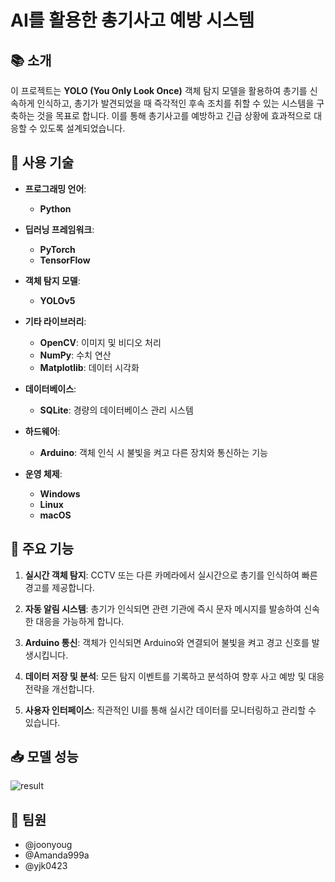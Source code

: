 # AI를 활용한 총기사고 예방 시스템

## 📚 소개

이 프로젝트는 **YOLO (You Only Look Once)** 객체 탐지 모델을 활용하여 총기를 신속하게 인식하고, 총기가 발견되었을 때 즉각적인 후속 조치를 취할 수 있는 시스템을 구축하는 것을 목표로 합니다. 이를 통해 총기사고를 예방하고 긴급 상황에 효과적으로 대응할 수 있도록 설계되었습니다.

## 🚀 사용 기술

- **프로그래밍 언어**: 
  -  **Python**
  
- **딥러닝 프레임워크**: 
  -  **PyTorch**
  -  **TensorFlow**

- **객체 탐지 모델**: 
  - **YOLOv5**

- **기타 라이브러리**: 
  - **OpenCV**: 이미지 및 비디오 처리
  - **NumPy**: 수치 연산
  - **Matplotlib**: 데이터 시각화

- **데이터베이스**: 
  - **SQLite**: 경량의 데이터베이스 관리 시스템

- **하드웨어**: 
  - **Arduino**: 객체 인식 시 불빛을 켜고 다른 장치와 통신하는 기능

- **운영 체제**: 
  - **Windows**
  - **Linux**
  - **macOS**

## 🌟 주요 기능

1. **실시간 객체 탐지**: CCTV 또는 다른 카메라에서 실시간으로 총기를 인식하여 빠른 경고를 제공합니다.

2. **자동 알림 시스템**: 총기가 인식되면 관련 기관에 즉시 문자 메시지를 발송하여 신속한 대응을 가능하게 합니다.

3. **Arduino 통신**: 객체가 인식되면 Arduino와 연결되어 불빛을 켜고 경고 신호를 발생시킵니다.

4. **데이터 저장 및 분석**: 모든 탐지 이벤트를 기록하고 분석하여 향후 사고 예방 및 대응 전략을 개선합니다.

5. **사용자 인터페이스**: 직관적인 UI를 통해 실시간 데이터를 모니터링하고 관리할 수 있습니다.

## 📥 모델 성능

![result](https://github.com/user-attachments/assets/a4ee81c9-c6f5-467d-b002-11732c3fbd3c)

## 🤝 팀원

- @joonyoug
- @Amanda999a
- @yjk0423
